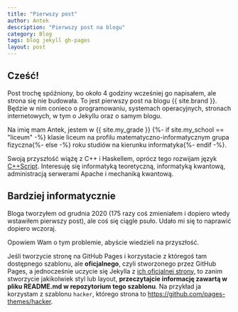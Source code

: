 ```yaml
---
title: "Pierwszy post"
author: Antek
description: "Pierwszy post na blogu"
category: Blog
tags: blog jekyll gh-pages
layout: post
---
```


## Cześć!
Post trochę spóźniony, bo około 4 godziny wcześniej go napisałem, ale strona się nie budowała. To jest pierwszy post na blogu {{ site.brand }}. Będzie w nim conieco o programowaniu, systemach operacyjnych, stronach internetowych, w tym o Jekyllu oraz o samym blogu.

<!--excerpt-->

Na imię mam Antek, jestem w {{ site.my_grade }} {%- if site.my_school == "liceum" -%} klasie liceum na profilu matematyczno-informatycznym grupa fizyczna{%- else -%} roku studiów na kierunku informatyka{%- endif -%}.

Swoją przyszłość wiążę z C++ i Haskellem, oprócz tego rozwijam język [C++Script](https://github.com/cpp-script-lang). Interesuję się informatyką teoretyczną, informatyką kwantową, administracją serwerami Apache i mechaniką kwantową.

## Bardziej informatycznie
Bloga tworzyłem od grudnia 2020 (175 razy coś zmieniałem i dopiero wtedy wstawiłem pierwszy post), ale coś się ciągle psuło. Udało mi się to naprawić dopiero wczoraj.

Opowiem Wam o tym problemie, abyście wiedzieli na przyszłość.

Jeśli tworzycie stronę na GitHub Pages i korzystacie z któregoś tam dostępnego szablonu, ale **oficjalnego**, czyli stworzonego przez GitHub Pages, a jednocześnie uczycie się Jekylla z [ich oficjalnej strony](https://jekyllrb.com), to zanim stworzycie jakikolwiek styl lub layout, **przeczytajcie informację zawartą w pliku README.md w repozytorium tego szablonu**. Na przykład ja korzystam z szablonu `hacker`, którego strona to https://github.com/pages-themes/hacker.